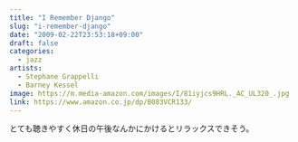 ```yaml
---
title: "I Remember Django"
slug: "i-remember-django"
date: "2009-02-22T23:53:18+09:00"
draft: false
categories: 
  - jazz
artists:
  - Stephane Grappelli
  - Barney Kessel
image: https://m.media-amazon.com/images/I/81iyjcs9HRL._AC_UL320_.jpg
link: https://www.amazon.co.jp/dp/B083VCR133/
---
```

とても聴きやすく休日の午後なんかにかけるとリラックスできそう。
